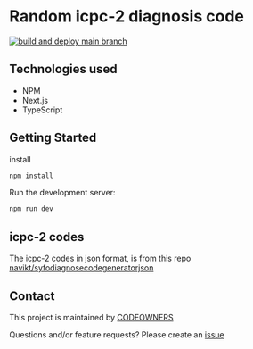 # Random icpc-2 diagnosis code
[![build and deploy main branch](https://github.com/MikAoJk/random-diagnosis-code/actions/workflows/build_and_deploy.yml/badge.svg?branch=main)](https://github.com/MikAoJk/random-diagnosis-code/actions/workflows/build_and_deploy.yml)

## Technologies used
* NPM
* Next.js
* TypeScript

## Getting Started

install
```bash
npm install
```

Run the development server:

```bash
npm run dev
```

## icpc-2 codes
The icpc-2 codes in json format, is from this repo [navikt/syfodiagnosecodegeneratorjson](https://github.com/navikt/syfodiagnosecodegeneratorjson)

## Contact

This project is maintained by [CODEOWNERS](CODEOWNERS)

Questions and/or feature requests?
Please create an [issue](https://github.com/MikAoJk/random-diagnosis-code/issues)
